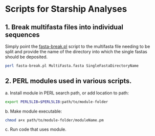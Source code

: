 # Scripts for Starship Analyses

## 1. Break multifasta files into individual sequences
Simply point the [fasta-break.pl](/scripts/fasta-break.pl) script to the multifasta file needing to be split and provide the name of the directory into which the single fastas should be deposited.

```bash
perl fasta-break.pl MultiFasta.fasta SingleFastaDirectoryName
```

## 2. PERL modules used in various scripts.

a. Install module in PERL search path, or add location to path:
```bash
export PERL5LIB=$PERL5LIB:path/to/module-folder
```
b. Make module executable:
```bash
chmod a+x path/to/module-folder/moduleName.pm
```
c. Run code that uses module.
